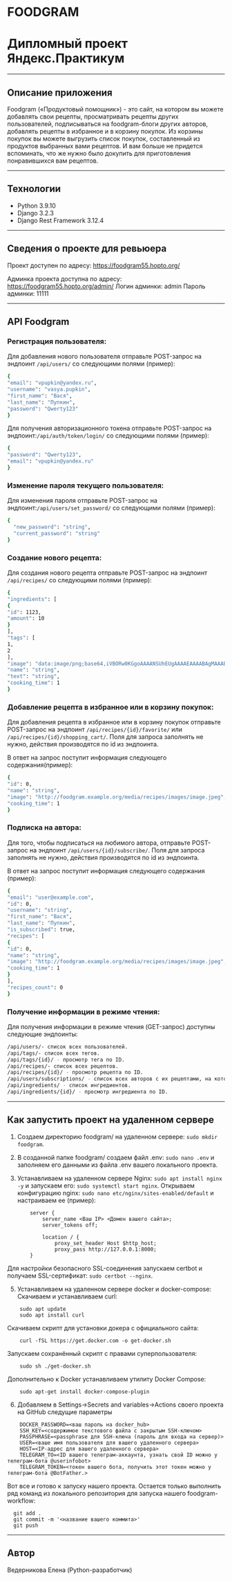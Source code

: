 # FOODGRAM
# Дипломный проект Яндекс.Практикум

---
## Описание приложения
Foodgram («Продуктовый помощник») - это сайт, на котором вы можете добавлять свои рецепты, просматривать рецепты других пользователей, подписываться на foodgram-блоги других авторов, добавлять рецепты в избранное и в корзину покупок. Из корзины покупок вы можете выгрузить список покупок, составленный из продуктов выбранных вами рецептов. И вам больше не придется  вспоминать, что же нужно было докупить для приготовления понравившихся вам рецептов.

---
## Технологии
* Python 3.9.10
* Django 3.2.3
* Django Rest Framework 3.12.4

---
## Сведения о проекте для ревьюера

Проект доступен по адресу: https://foodgram55.hopto.org/

Админка проекта доступна по адресу: https://foodgram55.hopto.org/admin/
Логин админки: admin
Пароль админки: 11111


---
## API Foodgram

### Регистрация пользователя:

Для добавления нового пользователя отправьте POST-запрос на эндпоинт ```/api/users/``` со следующими полями (пример):

```sh
{
"email": "vpupkin@yandex.ru",
"username": "vasya.pupkin",
"first_name": "Вася",
"last_name": "Пупкин",
"password": "Qwerty123"
}
```

Для получения авторизационного токена отправьте POST-запрос на эндпоинт:```/api/auth/token/login/``` со следующими полями (пример):

```sh
{
"password": "Qwerty123",
"email": "vpupkin@yandex.ru"
}
```

### Изменение пароля текущего пользователя:

Для изменения пароля отправьте POST-запрос на эндпоинт:```/api/users/set_password/``` со следующими полями (пример):

```sh
{
  "new_password": "string",
  "current_password": "string"
}
```

### Создание нового рецепта:

Для создания нового рецепта отправьте POST-запрос на эндпоинт ```/api/recipes/``` со следующими полями (пример):

```sh
{
"ingredients": [
{
"id": 1123,
"amount": 10
}
],
"tags": [
1,
2
],
"image": "data:image/png;base64,iVBORw0KGgoAAAANSUhEUgAAAAEAAAABAgMAAABieywaAAAACVBMVEUAAAD///9fX1/S0ecCAAAACXBIWXMAAA7EAAAOxAGVKw4bAAAACklEQVQImWNoAAAAggCByxOyYQAAAABJRU5ErkJggg==",
"name": "string",
"text": "string",
"cooking_time": 1
}
```

### Добавление рецепта в избранное или в корзину покупок:

Для добавления рецепта в избранное или в корзину покупок отправьте POST-запрос на эндпоинт ```/api/recipes/{id}/favorite/``` или ```/api/recipes/{id}/shopping_cart/```. Поля для запроса заполнять не нужно, действия производятся по id из эндпоинта.

В ответ на запрос поступит информация следующего содержания(пример): 

```sh
{
"id": 0,
"name": "string",
"image": "http://foodgram.example.org/media/recipes/images/image.jpeg",
"cooking_time": 1
}
```

### Подписка на автора:

Для того, чтобы подписаться на любимого автора, отправьте POST-запрос на эндпоинт ```/api/users/{id}/subscribe/```. Поля для запроса заполнять не нужно, действия производятся по id из эндпоинта.

В ответ на запрос поступит информация следующего содержания (пример): 

```sh
{
"email": "user@example.com",
"id": 0,
"username": "string",
"first_name": "Вася",
"last_name": "Пупкин",
"is_subscribed": true,
"recipes": [
{
"id": 0,
"name": "string",
"image": "http://foodgram.example.org/media/recipes/images/image.jpeg",
"cooking_time": 1
}
],
"recipes_count": 0
}
```

### Получение информации в режиме чтения:

Для получения информации в режиме чтения (GET-запрос) доступны следующие эндпоинты:

```sh
/api/users/- список всех пользователей.
/api/tags/- список всех тегов.
/api/tags/{id}/ - просмотр тега по ID.
/api/recipes/- список всех рецептов.
/api/recipes/{id}/ - просмотр рецепта по ID.
/api/users/subscriptions/ - список всех авторов с их рецептами, на которых вы подписаны.
/api/ingredients/ - список ингредиентов.
/api/ingredients/{id}/ - просмотр ингредиента по ID.
```

---
## Как запустить проект на удаленном сервере

1. Создаем директорию foodgram/ на удаленном сервере: ```sudo mkdir foodgram```.

2. В созданной папке foodgram/ создаем файл .env: ```sudo nano .env``` и заполняем его данными из файла .env вашего локального проекта.

4. Устанавливаем на удаленном сервере Nginx: ```sudo apt install nginx -y``` и запускаем его: ```sudo systemctl start nginx```. Открываем конфигурацию nginx: ```sudo nano etc/nginx/sites-enabled/default``` и настраиваем ее (пример):

    ```
        server {
            server_name <Ваш IP> <Домен вашего сайта>;
            server_tokens off;
        
            location / {
                proxy_set_header Host $http_host;
                proxy_pass http://127.0.0.1:8000;
        }
    ```
Для настройки безопасного SSL-соединения запускаем certbot и получаем SSL-сертификат: ```sudo certbot --nginx```.

5. Устанавливаем на удаленном сервере docker и docker-compose:
Скачиваем и устанавливаем curl: 
```
    sudo apt update
    sudo apt install curl
``` 
Скачиваем скрипт для установки докера с официального сайта:
``` 
    curl -fSL https://get.docker.com -o get-docker.sh  
```
Запускаем сохранённый скрипт с правами суперпользователя:
``` 
    sudo sh ./get-docker.sh
```
Дополнительно к Docker устанавливаем утилиту Docker Compose:
``` 
    sudo apt-get install docker-compose-plugin     
```
6. Добавляем в Settings->Secrets and variables->Actions своего проекта на GitHub следущие параметры

``` DOCKER_USERNAME=<ваш username на docker_hub>
    DOCKER_PASSWORD=<ваш пароль на docker_hub>
    SSH_KEY=<содержимое текстового файла с закрытым SSH-ключом>
    PASSPHRASE=<passphrase для SSH-ключа (пароль для входа на сервер)>
    USER=<ваше имя пользователя для вашего удаленного сервера>
    HOST=<IP-адрес для вашего удаленного сервера>
    TELEGRAM_TO=<ID вашего телеграм-аккаунта, узнать свой ID можно у телеграм-бота @userinfobot>
    TELEGRAM_TOKEN=<токен вашего бота, получить этот токен можно у телеграм-бота @BotFather.>
```

Вот все и готово к запуску нашего проекта. Остается только выполнить ряд команд из локального репозитория для запуска нашего foodgram-workflow: 

```
  git add .
  git commit -m '<название вашего коммита>'
  git push
```
---
## Автор

Ведерникова Елена (Python-разработчик)
